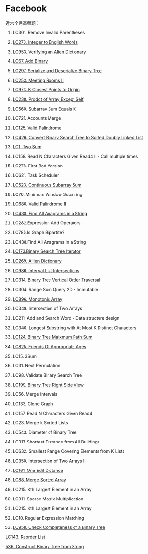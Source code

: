 # Facebook 
近六个月高频题：

1. LC301. Remove Invalid Parentheses

2. [LC273. Integer to English Words](https://github.com/xliu117/Leetcode/tree/master/Facebook/LC273.%20Integer%20to%20English%20Words)

3. [LC953. Verifying an Alien Dictionary](https://github.com/xliu117/Leetcode/tree/master/Facebook/LC953.%20Verifying%20an%20Alien%20Dictionary)

4. [LC67. Add Binary](https://github.com/xliu117/Leetcode/tree/master/Facebook/LC67.%20Add%20Binary)

5. [LC297. Serialize and Deserialize Binary Tree](https://github.com/xliu117/Leetcode/tree/master/Facebook/LC297.%20Serialize%20and%20Deserialize%20Binary%20Tree)

6. [LC253. Meeting Rooms II](https://github.com/xliu117/Leetcode/tree/master/Facebook/LC253.%20Meeting%20Rooms%20II)

7. [LC973. K Closest Points to Origin](https://github.com/xliu117/Leetcode/tree/master/Facebook/LC973.%20K%20Closest%20Points%20to%20Origin)

8. [LC238. Prodct of Array Except Self](https://github.com/xliu117/Leetcode/tree/master/Facebook/LC238.%20Product%20of%20Array%20Except%20Self)

9. [LC560. Subarray Sum Equals K](https://github.com/xliu117/Leetcode/tree/master/Facebook/LC560.%20Subarray%20Sum%20Equals%20K)

10. LC721. Accounts Merge

11. [LC125. Valid Palindrome](https://github.com/xliu117/Leetcode/tree/master/Facebook/LC125.%20Valid%20Palindrome)

12. [LC426. Convert Binary Search Tree to Sorted Doubly Linked List](https://github.com/xliu117/Leetcode/tree/master/Facebook/LC426.%20Convert%20Binary%20Search%20Tree%20to%20Sorted%20Doubly%20Linked%20List)

13. [LC1. Two Sum](https://github.com/xliu117/Leetcode/tree/master/Facebook/LC1.%20Two%20Sum)

14. LC158. Read N Characters Given Read4 II - Call multiple times

15. LC278. First Bad Version

16. LC621. Task Scheduler

17. [LC523. Continuous Subarray Sum](https://github.com/xliu117/Leetcode/tree/master/Facebook/LC523.%20Continuous%20Subarray%20Sum)

18. LC76. Minimum Window Substring

19. [LC680. Valid Palindrome II](https://github.com/xliu117/Leetcode/tree/master/Facebook/LC680.%20Valid%20Palindrome%20II)

20. [LC438. Find All Anagrams in a String](https://github.com/xliu117/Leetcode/tree/master/Facebook/LC438.%20Find%20All%20Anagrams%20in%20a%20String)

21. LC282.Expression Add Operators

22. LC785.Is Graph Bipartite?

23. LC438.Find All Anagrams in a String

24. [LC173.Binary Search Tree Iterator](https://github.com/xliu117/Leetcode/tree/master/Facebook/LC173.%20Binary%20Search%20Tree%20Iterator)

25. [LC269. Allien Dictionary](https://github.com/xliu117/Leetcode/tree/master/Facebook/LC269.%20Alien%20Dictionary)

26. [LC986. Interval List Intersections](https://github.com/xliu117/Leetcode/tree/master/Facebook/LC986.%20Interval%20List%20Intersections)

27. [LC314. Binary Tree Vertical Order Traversal](https://github.com/xliu117/Leetcode/tree/master/Facebook/LC314.%20Binary%20Tree%20Vertical%20Order%20Traversal)

28. LC304. Range Sum Query 2D - Immutable

29. [LC896. Monotonic Array](https://github.com/xliu117/Leetcode/tree/master/Facebook/LC896.%20Monotonic%20Array)

30. LC349. Intersection of Two Arrays

31. LC211. Add and Search Word - Data structure design

32. LC340. Longest Substring with At Most K Distinct Characters

33. [LC124. Binary Tree Maixmum Path Sum](https://github.com/xliu117/Leetcode/tree/master/Facebook/LC124.%20Binary%20Tree%20Maximum%20Path%20Sum)

34. [LC825. Friends Of Appropriate Ages](https://github.com/xliu117/Leetcode/tree/master/Facebook/LC825.%20Friends%20Of%20Appropriate%20Ages)

35. LC15. 3Sum

36. LC31. Next Permutation

37. LC98. Validate Binary Search Tree

38. [LC199. Binary Tree Right Side View](https://github.com/xliu117/Leetcode/tree/master/Facebook/LC199.%20Binary%20Tree%20Right%20Side%20View)

39. LC56. Merge Intervals

40. LC133. Clone Graph

41. LC157. Read N Characters Given Read4

42. LC23. Merge k Sorted Lists

43. LC543. Diameter of Binary Tree
 
44. LC317. Shortest Distance from All Buildings

45. LC632. Smallest Range Covering Elements from K Lists

46. LC350. Intersection of Two Arrays II

47. [LC161. One Edit Distance](https://github.com/xliu117/Leetcode/tree/master/Facebook/LC161.%20One%20Edit%20Distance)

48. [LC88. Merge Sorted Array](https://github.com/xliu117/Leetcode/tree/master/Facebook/LC88.%20Merge%20Sorted%20Array)

49. LC215. Kth Largest Element in an Array

50. LC311. Sparse Matrix Multiplication

51. LC215. Kth Largest Element in an Array

52. LC10. Regular Expression Matching

53. [LC958. Check Completeness of a Binary Tree](https://github.com/xliu117/Leetcode/tree/master/Facebook/LC958.%20Check%20Completeness%20of%20a%20Binary%20Tree)


[LC143. Reorder List](https://github.com/xliu117/Leetcode/tree/master/Facebook/LC143.%20Reorder%20List)


[536. Construct Binary Tree from String](https://github.com/xliu117/Leetcode/tree/master/Facebook/LC536.%20Construct%20Binary%20Tree%20from%20String)
